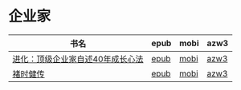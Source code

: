 # 企业家

| 书名 | epub | mobi | azw3 |
| --- | --- | --- | --- |
| [进化：顶级企业家自述40年成长心法](http://ct.dalanmei.com/f/31084289-571736324-2ba975) | [epub](http://ct.dalanmei.com/f/31084289-571736324-2ba975) | [mobi](http://ct.dalanmei.com/f/31084289-571607064-39df1e) | [azw3](http://ct.dalanmei.com/f/31084289-571914594-f5df2a) |
| [褚时健传](http://ct.dalanmei.com/f/31084289-571802851-dabe36) | [epub](http://ct.dalanmei.com/f/31084289-571802851-dabe36) | [mobi](http://ct.dalanmei.com/f/31084289-571533126-e0f8d5) | [azw3](http://ct.dalanmei.com/f/31084289-571989790-8b13aa) |
